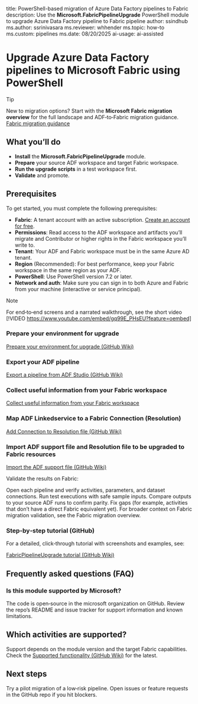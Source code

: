 title: PowerShell-based migration of Azure Data Factory pipelines to Fabric
description: Use the **Microsoft.FabricPipelineUpgrade** PowerShell module to upgrade Azure Data Factory pipeline to Fabric pipeline
author: ssindhub
ms.author: ssrinivasara
ms.reviewer: whhender
ms.topic: how-to
ms.custom: pipelines
ms.date: 08/20/2025
ai-usage: ai-assisted

# Upgrade Azure Data Factory pipelines to Microsoft Fabric using PowerShell
> [!TIP]
> New to migration options? Start with the **Microsoft Fabric migration overview** for the full landscape and ADF‑to‑Fabric migration guidance. [Fabric migration guidance](fabric/fundamentals/migration.md)

## What you’ll do

- **Install** the **Microsoft.FabricPipelineUpgrade** module.
- **Prepare** your source ADF workspace and target Fabric workspace.
- **Run the upgrade scripts** in a test workspace first.
- **Validate** and promote.

## Prerequisites

To get started, you must complete the following prerequisites:

- **Fabric**: A tenant account with an active subscription. [Create an account for free](../fundamentals/fabric-trial.md).
- **Permissions**: Read access to the ADF workspace and artifacts you’ll migrate and Contributor or higher rights in the Fabric workspace you’ll write to.
- **Tenant**: Your ADF and Fabric workspace must be in the same Azure AD tenant.
- **Region** (Recommended): For best performance, keep your Fabric workspace in the same region as your ADF.
- **PowerShell**: Use PowerShell version 7.2 or later.
- **Network and auth**: Make sure you can sign in to both Azure and Fabric from your machine (interactive or service principal).

> [!NOTE]
> For end‑to‑end screens and a narrated walkthrough, see the short video [!VIDEO https://www.youtube.com/embed/gq99E_PHsEU?feature=oembed]

### Prepare your environment for upgrade

[Prepare your environment for upgrade (GitHub Wiki)](https://github.com/microsoft/FabricPipelineUpgrade/wiki/Preparing-your-environment-to-Upgrade)

### Export your ADF pipeline

[Export a pipeline from ADF Studio (GitHub Wiki)](https://github.com/microsoft/FabricPipelineUpgrade/wiki/How-To:-Export-a-Pipeline-from-ADF-Studio)

### Collect useful information from your Fabric workspace

[Collect useful information from your Fabric workspace](https://github.com/microsoft/FabricPipelineUpgrade/wiki/The-FabricPipelineUpgrade-Tutorial#import-the-adf-support-file)

### Map ADF Linkedservice to a Fabric Connection (Resolution)

[Add Connection to Resolution file (GitHub Wiki)](https://github.com/microsoft/FabricPipelineUpgrade/wiki/How-To%3A-Add-a-Connection-to-the-Resolutions-File)

### Import ADF support file and Resolution file to be upgraded to Fabric resources

[Import the ADF support file (GitHub Wiki)](https://github.com/microsoft/FabricPipelineUpgrade/wiki/The-FabricPipelineUpgrade-Tutorial#import-the-adf-support-file)

Validate the results on Fabric:

Open each pipeline and verify activities, parameters, and dataset connections.
Run test executions with safe sample inputs.
Compare outputs to your source ADF runs to confirm parity.
Fix gaps (for example, activities that don’t have a direct Fabric equivalent yet).
For broader context on Fabric migration validation, see the Fabric migration overview. 

### Step‑by‑step tutorial (GitHub)

For a detailed, click‑through tutorial with screenshots and examples, see:

[FabricPipelineUpgrade tutorial (GitHub Wiki)](https://github.com/microsoft/FabricPipelineUpgrade/wiki/The-FabricPipelineUpgrade-Tutorial)

## Frequently asked questions (FAQ)

### Is this module supported by Microsoft?

The code is open‑source in the microsoft organization on GitHub. Review the repo’s README and issue tracker for support information and known limitations. 

## Which activities are supported?
Support depends on the module version and the target Fabric capabilities. Check the [Supported functionality (GitHub Wiki)](https://github.com/microsoft/FabricPipelineUpgrade/wiki/Supported-Functionality) for the latest.

## Next steps

Try a pilot migration of a low‑risk pipeline.
Open issues or feature requests in the GitHub repo if you hit blockers.
